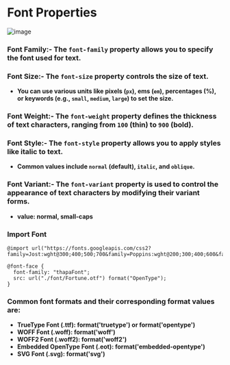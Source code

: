 # Font Properties
![image](https://github.com/user-attachments/assets/bad0b915-d02d-444b-9f32-feb9cc374f33)

### Font Family:- The `font-family` property allows you to specify the font used for text.

### Font Size:- The `font-size` property controls the size of text.
- **You can use various units like pixels (`px`), ems (`em`), percentages (%), or keywords (e.g., `small`, `medium`, `large`) to set the size.**
### Font Weight:- The `font-weight` property defines the thickness of text characters, ranging from `100` (thin) to `900` (bold).
### Font Style:- The `font-style` property allows you to apply styles like italic to text.
- **Common values include `normal` (default), `italic`, and `oblique`.**
### Font Variant:- The `font-variant` property is used to control the appearance of text characters by modifying their variant forms.
- **value: normal, small-caps**
### Import Font
```
@import url("https://fonts.googleapis.com/css2?family=Jost:wght@300;400;500;700&family=Poppins:wght@200;300;400;600&family=Quicksand:wght@300;400;500;600;700&family=Urbanist:wght@300;400;500;600;700;800;900&display=swap");

@font-face {
  font-family: "thapaFont";
  src: url("./font/Fortune.otf") format("OpenType");
}
```
### Common font formats and their corresponding format values are:

- **TrueType Font (.ttf): format('truetype') or format('opentype')**
- **WOFF Font (.woff): format('woff')**
- **WOFF2 Font (.woff2): format('woff2')**
- **Embedded OpenType Font (.eot): format('embedded-opentype')**
- **SVG Font (.svg): format('svg')**
